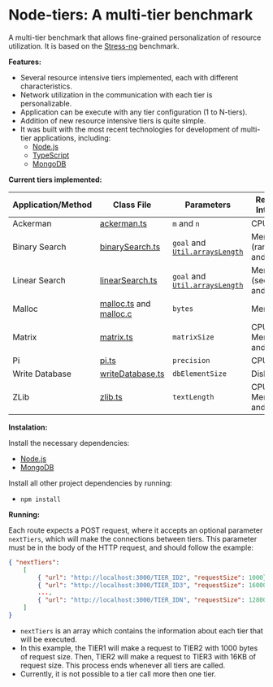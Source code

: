 # Node-tiers: A multi-tier benchmark

A multi-tier benchmark that allows fine-grained personalization of resource utilization. It is based on the [Stress-ng](http://kernel.ubuntu.com/~cking/stress-ng/) benchmark.

**Features:**

 - Several resource intensive tiers implemented, each with different characteristics.
 - Network utilization in the communication with each tier is personalizable.
 - Application can be execute with any tier configuration (1 to N-tiers).
 - Addition of new resource intensive tiers is quite simple.
 - It was built with the most recent technologies for development of multi-tier applications, including:
    - [Node.js](https://nodejs.org/en/)
    - [TypeScript](https://www.typescriptlang.org/)
    - [MongoDB](https://www.mongodb.com/)

**Current tiers implemented:**

| Application/Method | Class File                                                          | Parameters                                          | Resource Intensive            |
|--------------------|---------------------------------------------------------------------|-----------------------------------------------------|-------------------------------|
| Ackerman           | [ackerman.ts](src/tiers/ackerman.ts)                                | `m` and `n`                                         | CPU                           |
| Binary Search      | [binarySearch.ts](src/tiers/binarySearch.ts)                        | `goal` and [`Util.arraysLength`](src/tiers/util.ts) | Memory (random) and Cache     |
| Linear Search      | [linearSearch.ts](src/tiers/linearSearch.ts)                        | `goal` and [`Util.arraysLength`](src/tiers/util.ts) | Memory (sequential) and Cache |
| Malloc             | [malloc.ts](src/tiers/malloc.ts) and [malloc.c](src/tiers/malloc.c) | `bytes`                                             | Memory                        |
| Matrix             | [matrix.ts](src/tiers/matrix.ts)                                    | `matrixSize`                                        | CPU, Memory and Cache         |
| Pi                 | [pi.ts](src/tiers/pi.ts)                                            | `precision`                                         | CPU                           |
| Write Database     | [writeDatabase.ts](src/tiers/writeDatabase.ts)                      | `dbElementSize`                                     | Disk Write                    |
| ZLib               | [zlib.ts](src/tiers/zlib.ts)                                        | `textLength`                                        | CPU, Memory and Cache         |

**Instalation:**

Install the necessary dependencies:

- [Node.js](https://nodejs.org/en/)
- [MongoDB](https://www.mongodb.com/)

Install all other project dependencies by running:
- `npm install`


**Running:**

Each route expects a POST request, where it accepts an optional parameter `nextTiers`, which will make the connections between tiers.
This parameter must be in the body of the HTTP request, and should follow the example:

```json
{ "nextTiers": 
    [ 
        { "url": "http://localhost:3000/TIER_ID2", "requestSize": 1000},
        { "url": "http://localhost:3000/TIER_ID3", "requestSize": 16000},
        ...,  
        { "url": "http://localhost:3000/TIER_IDN", "requestSize": 128000}
    ]
}
```

- `nextTiers` is an array which contains the information about each tier that will be executed. 
- In this example, the TIER1 will make a request to TIER2 with 1000 bytes of request size. Then, TIER2 will make a request to TIER3 with 16KB of request size. This process ends whenever all tiers are called. 
- Currently, it is not possible to a tier call more then one tier.